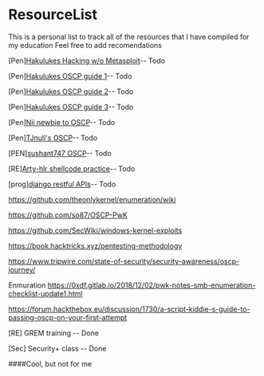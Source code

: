 # ResourceList
This is a personal list to track all of the resources that I have compiled for my education
Feel free to add recomendations

[Pen][Hakulukes Hacking w/o Metasploit](https://medium.com/@hakluke/haklukes-guide-to-hacking-without-metasploit-1bbbe3d14f90)-- Todo

[Pen][Hakulukes OSCP guide 1](https://medium.com/@hakluke/haklukes-ultimate-oscp-guide-part-1-is-oscp-for-you-b57cbcce7440)-- Todo

[Pen][Hakulukes OSCP guide 2](https://medium.com/@hakluke/haklukes-ultimate-oscp-guide-part-2-workflow-and-documentation-tips-9dd335204a48)-- Todo

[Pen][Hakulukes OSCP guide 3](https://medium.com/@hakluke/haklukes-ultimate-oscp-guide-part-3-practical-hacking-tips-and-tricks-c38486f5fc97)-- Todo

[Pen][Nii newbie to OSCP](https://niiconsulting.com/checkmate/2017/06/a-detail-guide-on-oscp-preparation-from-newbie-to-oscp/)-- Todo

[Pen][TJnull's OSCP](https://www.netsecfocus.com/oscp/2019/03/29/The_Journey_to_Try_Harder-_TJNulls_Preparation_Guide_for_PWK_OSCP.html)-- Todo

[PEN][sushant747 OSCP](https://sushant747.gitbooks.io/total-oscp-guide/)-- Todo

[RE][Arty-hlr shellcode practice](https://github.com/arty-hlr/shellcode-practice)-- Todo

[prog][django restful APIs](https://simpleisbetterthancomplex.com/tutorial/2018/02/03/how-to-use-restful-apis-with-django.html)-- Todo

https://github.com/theonlykernel/enumeration/wiki

https://github.com/so87/OSCP-PwK

https://github.com/SecWiki/windows-kernel-exploits

https://book.hacktricks.xyz/pentesting-methodology

https://www.tripwire.com/state-of-security/security-awareness/oscp-journey/

Enmuration
https://0xdf.gitlab.io/2018/12/02/pwk-notes-smb-enumeration-checklist-update1.html

https://forum.hackthebox.eu/discussion/1730/a-script-kiddie-s-guide-to-passing-oscp-on-your-first-attempt



[RE] GREM training -- Done

[Sec] Security+ class -- Done

####Cool, but not for me
